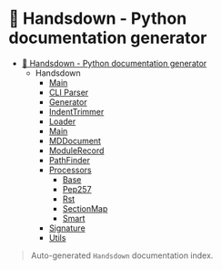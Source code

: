 # 🙌 Handsdown - Python documentation generator

- [🙌 Handsdown - Python documentation generator](#-handsdown---python-documentation-generator)
  - Handsdown
    - [Main](./handsdown___main__.md)
    - [CLI Parser](./handsdown_cli_parser.md)
    - [Generator](./handsdown_generator.md)
    - [IndentTrimmer](./handsdown_indent_trimmer.md)
    - [Loader](./handsdown_loader.md)
    - [Main](./handsdown_main.md)
    - [MDDocument](./handsdown_md_document.md)
    - [ModuleRecord](./handsdown_module_record.md)
    - [PathFinder](./handsdown_path_finder.md)
    - [Processors](./handsdown_processors_index.md)
      - [Base](./handsdown_processors_base.md)
      - [Pep257](./handsdown_processors_pep257.md)
      - [Rst](./handsdown_processors_rst.md)
      - [SectionMap](./handsdown_processors_section_map.md)
      - [Smart](./handsdown_processors_smart.md)
    - [Signature](./handsdown_signature.md)
    - [Utils](./handsdown_utils.md)

> Auto-generated `Handsdown` documentation index.
